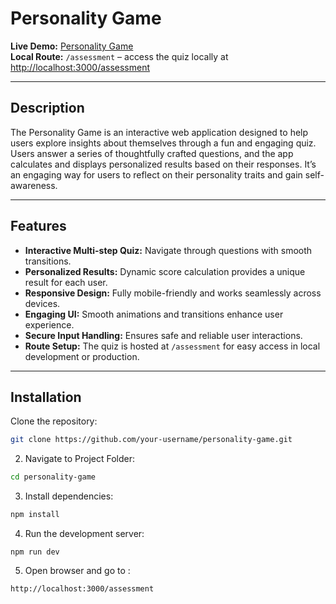 # Personality Game

**Live Demo:** [Personality Game](https://ikipendence.com/personalitygame)  
**Local Route:** `/assessment` – access the quiz locally at [http://localhost:3000/assessment](http://localhost:3000/assessment)

---

## Description

The Personality Game is an interactive web application designed to help users explore insights about themselves through a fun and engaging quiz. Users answer a series of thoughtfully crafted questions, and the app calculates and displays personalized results based on their responses. It’s an engaging way for users to reflect on their personality traits and gain self-awareness.

---

## Features

- **Interactive Multi-step Quiz:** Navigate through questions with smooth transitions.  
- **Personalized Results:** Dynamic score calculation provides a unique result for each user.  
- **Responsive Design:** Fully mobile-friendly and works seamlessly across devices.  
- **Engaging UI:** Smooth animations and transitions enhance user experience.  
- **Secure Input Handling:** Ensures safe and reliable user interactions.  
- **Route Setup:** The quiz is hosted at `/assessment` for easy access in local development or production.

---

## Installation

Clone the repository:

```bash
git clone https://github.com/your-username/personality-game.git

```
2. Navigate to Project Folder:

```bash
cd personality-game

```

3. Install dependencies:
``` bash
npm install
```

4. Run the development server:
```
npm run dev
```

5. Open browser and go to :
```
http://localhost:3000/assessment
```
